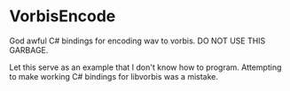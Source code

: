 # VorbisEncode
God awful C# bindings for encoding wav to vorbis. DO NOT USE THIS GARBAGE.

Let this serve as an example that I don't know how to program. Attempting to make working C# bindings for libvorbis was a mistake.
